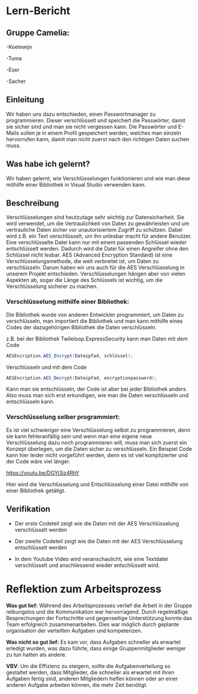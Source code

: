 # Lern-Bericht

## Gruppe Camelia:

-Koelewijn

-Tuma

-Eser

-Sacher

## Einleitung

Wir haben uns dazu entschieden, einen Passwortmanager zu programmieren. Dieser verschlüsselt und speichert die Passwörter, damit sie sicher sind und man sie nicht vergessen kann. Die Passwörter und E-Mails sollen je in einem Profil gespeichert werden, welches man einzeln hervorrufen kann, damit man nicht zuerst nach den richtigen Daten suchen muss.

## Was habe ich gelernt?

Wir haben gelernt, wie Verschlüsselungen funktionieren und wie man diese mithilfe einer Bibliothek in Visual Studio verwenden kann.

## Beschreibung

Verschlüsselungen sind heutzutage sehr wichtig zur Datensicherheit. Sie wird verwendet, um die Vertraulichkeit von Daten zu gewährleisten und um vertrauliche Daten sicher vor unautorisiertem Zugriff zu schützen. Dabei wird z.B. ein Text verschlüsselt, um ihn unlesbar macht für andere Benutzer. Eine verschlüsselte Datei kann nur mit einem passenden Schlüssel wieder entschlüsselt werden. Dadurch wird die Datei für einen Angreifer ohne den Schlüssel nicht lesbar. AES (Advanced Encryption Standard) ist eine Verschlüsselungsmethode, die weit verbreitet ist, um Daten zu verschlüsseln. Darum haben wir uns auch für die AES Verschlüsselung in unserem Projekt entschieden. Verschlüsselungen hängen aber von vielen Aspekten ab, sogar die Länge des Schlüssels ist wichtig, um die Verschlüsselung sicherer zu machen.

### Verschlüsselung mithilfe einer Bibliothek:

Die Bibliothek wurde von anderen Entwickler programmiert, um Daten zu verschlüsseln, man importiert die Bibliothek und man kann mithilfe eines Codes der dazugehörigen Bibliothek die Daten verschlüsseln.

z.B. bei der Bibliothek Twileloop.ExpressSecurity kann man Daten mit dem Code

```csharp
AESEncription.AES_Encrypt(Dateipfad, schlüssel);
```

Verschlüsseln und mit dem Code 

```csharp
AESEncription.AES_Decrypt(Dateipfad, encryptionpassword);
```

Kann man sie entschlüsseln, der Code ist aber bei jeder Bibliothek anders. Also muss man sich erst erkundigen, wie man die Daten verschlüsseln und entschlüsseln kann.

### Verschlüsselung selber programmiert:

Es ist viel schwieriger eine Verschlüsselung selbst zu programmieren, denn sie kann fehleranfällig sein und wenn man eine eigene neue Verschlüsselung dazu noch programmieren will, muss man sich zuerst ein Konzept überlegen, um die Daten sicher zu verschlüsseln. Ein Beispiel Code kann hier leider nicht vorgeführt werden, denn es ist viel komplizierter und der Code wäre viel länger.

https://youtu.be/DGYi3iz4RhY

Hier wird die Verschlüsselung und Entschlüsselung einer Datei mithilfe von einer Bibliothek getätigt.

## Verifikation

- Der erste Codeteil zeigt wie die Daten mit der AES Verschlüsselung verschlüsselt werden

- Der zweite Codeteil zeigt wie die Daten mit der AES Verschlüsselung entschlüsselt werden

- In dem Youtube Video wird veranschaulicht, wie eine Textdatei verschlüsselt und anschliessend wieder entschlüsselt wird.

# Reflektion zum Arbeitsprozess

**Was gut lief:** Während des Arbeitsprozesses verlief die Arbeit in der Gruppe reibungslos und die Kommunikation war hervorragend. Durch regelmäßige Besprechungen der Fortschritte und gegenseitige Unterstützung konnte das Team erfolgreich zusammenarbeiten. Dies war möglich durch geplante organisation der verteilten Aufgaben und kompetenzen.

**Was nicht so gut lief:** Es kam vor, dass Aufgaben schneller als erwartet erledigt wurden, was dazu führte, dass einige Gruppenmitglieder weniger zu tun hatten als andere.

**VBV**: Um die Effizienz zu steigern, sollte die Aufgabenverteilung so gestaltet werden, dass Mitglieder, die schneller als erwartet mit ihren Aufgaben fertig sind, anderen Mitgliedern helfen können oder an einer anderen Aufgabe arbeiten können, die mehr Zeit benötigt.
